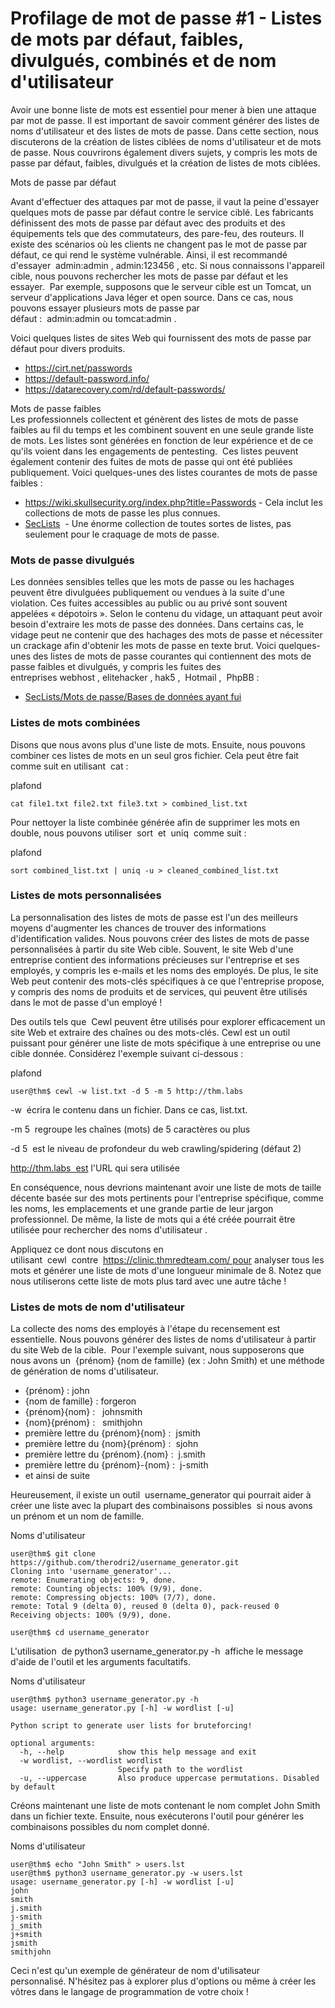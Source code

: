 Profilage de mot de passe #1 - Listes de mots par défaut, faibles, divulgués, combinés et de nom d'utilisateur
===========================================

Avoir une bonne liste de mots est essentiel pour mener à bien une attaque par mot de passe. Il est important de savoir comment générer des listes de noms d'utilisateur et des listes de mots de passe. Dans cette section, nous discuterons de la création de listes ciblées de noms d'utilisateur et de mots de passe. Nous couvrirons également divers sujets, y compris les mots de passe par défaut, faibles, divulgués et la création de listes de mots ciblées.

Mots de passe par défaut

Avant d'effectuer des attaques par mot de passe, il vaut la peine d'essayer quelques mots de passe par défaut contre le service ciblé. Les fabricants définissent des mots de passe par défaut avec des produits et des équipements tels que des commutateurs, des pare-feu, des routeurs. Il existe des scénarios où les clients ne changent pas le mot de passe par défaut, ce qui rend le système vulnérable. Ainsi, il est recommandé d'essayer  admin:admin , admin:123456 , etc. Si nous connaissons l'appareil cible, nous pouvons rechercher les mots de passe par défaut et les essayer.  Par exemple, supposons que le serveur cible est un Tomcat, un serveur d'applications Java léger et open source. Dans ce cas, nous pouvons essayer plusieurs mots de passe par défaut :  admin:admin ou tomcat:admin .

Voici quelques listes de sites Web qui fournissent des mots de passe par défaut pour divers produits.

-   [](https://cirt.net/passwords)<https://cirt.net/passwords>
-   [](https://default-password.info/)<https://default-password.info/>
-   [](https://datarecovery.com/rd/default-passwords/)<https://datarecovery.com/rd/default-passwords/>

Mots de passe faibles\
Les professionnels collectent et génèrent des listes de mots de passe faibles au fil du temps et les combinent souvent en une seule grande liste de mots. Les listes sont générées en fonction de leur expérience et de ce qu'ils voient dans les engagements de pentesting.  Ces listes peuvent également contenir des fuites de mots de passe qui ont été publiées publiquement. Voici quelques-unes des listes courantes de mots de passe faibles :

-   <https://wiki.skullsecurity.org/index.php?title=Passwords>[](https://wiki.skullsecurity.org/index.php?title=Passwords) - Cela inclut les collections de mots de passe les plus connues.
-   [SecLists](https://github.com/danielmiessler/SecLists/tree/master/Passwords)  - Une énorme collection de toutes sortes de listes, pas seulement pour le craquage de mots de passe.

### Mots de passe divulgués

Les données sensibles telles que les mots de passe ou les hachages peuvent être divulguées publiquement ou vendues à la suite d'une violation. Ces fuites accessibles au public ou au privé sont souvent appelées « dépotoirs ». Selon le contenu du vidage, un attaquant peut avoir besoin d'extraire les mots de passe des données. Dans certains cas, le vidage peut ne contenir que des hachages des mots de passe et nécessiter un crackage afin d'obtenir les mots de passe en texte brut. Voici quelques-unes des listes de mots de passe courantes qui contiennent des mots de passe faibles et divulgués, y compris les fuites des entreprises webhost , elitehacker , hak5 ,  Hotmail ,  PhpBB :

-   [SecLists/Mots de passe/Bases de données ayant fui](https://github.com/danielmiessler/SecLists/tree/master/Passwords/Leaked-Databases)

### Listes de mots combinées

Disons que nous avons plus d'une liste de mots. Ensuite, nous pouvons combiner ces listes de mots en un seul gros fichier. Cela peut être fait comme suit en utilisant  cat :

plafond

```
cat file1.txt file2.txt file3.txt > combined_list.txt
```

Pour nettoyer la liste combinée générée afin de supprimer les mots en double, nous pouvons utiliser  sort  et  uniq  comme suit :

plafond

```
sort combined_list.txt | uniq -u > cleaned_combined_list.txt
```

### Listes de mots personnalisées

La personnalisation des listes de mots de passe est l'un des meilleurs moyens d'augmenter les chances de trouver des informations d'identification valides. Nous pouvons créer des listes de mots de passe personnalisées à partir du site Web cible. Souvent, le site Web d'une entreprise contient des informations précieuses sur l'entreprise et ses employés, y compris les e-mails et les noms des employés. De plus, le site Web peut contenir des mots-clés spécifiques à ce que l'entreprise propose, y compris des noms de produits et de services, qui peuvent être utilisés dans le mot de passe d'un employé !

Des outils tels que  Cewl peuvent être utilisés pour explorer efficacement un site Web et extraire des chaînes ou des mots-clés. Cewl est un outil puissant pour générer une liste de mots spécifique à une entreprise ou une cible donnée. Considérez l'exemple suivant ci-dessous : 

plafond

```
user@thm$ cewl -w list.txt -d 5 -m 5 http://thm.labs
```

-w  écrira le contenu dans un fichier. Dans ce cas, list.txt.

-m 5  regroupe les chaînes (mots) de 5 caractères ou plus

-d 5  est le niveau de profondeur du web crawling/spidering (défaut 2)

http://thm.labs  est l'URL qui sera utilisée

En conséquence, nous devrions maintenant avoir une liste de mots de taille décente basée sur des mots pertinents pour l'entreprise spécifique, comme les noms, les emplacements et une grande partie de leur jargon professionnel. De même, la liste de mots qui a été créée pourrait être utilisée pour rechercher des noms d'utilisateur . 

Appliquez ce dont nous discutons en utilisant  cewl  contre  https://clinic.thmredteam.com/ pour analyser tous les mots et générer une liste de mots d'une longueur minimale de 8. Notez que nous utiliserons cette liste de mots plus tard avec une autre tâche ! 

### Listes de mots de nom d'utilisateur

La collecte des noms des employés à l'étape du recensement est essentielle. Nous pouvons générer des listes de noms d'utilisateur à partir du site Web de la cible.  Pour l'exemple suivant, nous supposerons que nous avons un  {prénom} {nom de famille} (ex : John Smith) et une méthode de génération de noms d'utilisateur. 

-   {prénom} : john
-   {nom de famille} : forgeron
-   {prénom}{nom} :   johnsmith 
-   {nom}{prénom} :   smithjohn  
-   première lettre du {prénom}{nom} :  jsmith 
-   première lettre du {nom}{prénom} :  sjohn  
-   première lettre du {prénom}.{nom} :  j.smith 
-   première lettre du {prénom}-{nom} :  j-smith 
-   et ainsi de suite

Heureusement, il existe un outil  username_generator qui pourrait aider à créer une liste avec la plupart des combinaisons possibles  si nous avons un prénom et un nom de famille. 

Noms d'utilisateur

```
user@thm$ git clone https://github.com/therodri2/username_generator.git
Cloning into 'username_generator'...
remote: Enumerating objects: 9, done.
remote: Counting objects: 100% (9/9), done.
remote: Compressing objects: 100% (7/7), done.
remote: Total 9 (delta 0), reused 0 (delta 0), pack-reused 0
Receiving objects: 100% (9/9), done.

user@thm$ cd username_generator

```

L'utilisation  de python3 username_generator.py -h  affiche le message d'aide de l'outil et les arguments facultatifs.

Noms d'utilisateur

```
user@thm$ python3 username_generator.py -h
usage: username_generator.py [-h] -w wordlist [-u]

Python script to generate user lists for bruteforcing!

optional arguments:
  -h, --help            show this help message and exit
  -w wordlist, --wordlist wordlist
                        Specify path to the wordlist
  -u, --uppercase       Also produce uppercase permutations. Disabled by default
```

Créons maintenant une liste de mots contenant le nom complet John Smith dans un fichier texte. Ensuite, nous exécuterons l'outil pour générer les combinaisons possibles du nom complet donné.

Noms d'utilisateur

```
user@thm$ echo "John Smith" > users.lst
user@thm$ python3 username_generator.py -w users.lst
usage: username_generator.py [-h] -w wordlist [-u]
john
smith
j.smith
j-smith
j_smith
j+smith
jsmith
smithjohn
```

Ceci n'est qu'un exemple de générateur de nom d'utilisateur personnalisé. N'hésitez pas à explorer plus d'options ou même à créer les vôtres dans le langage de programmation de votre choix !
